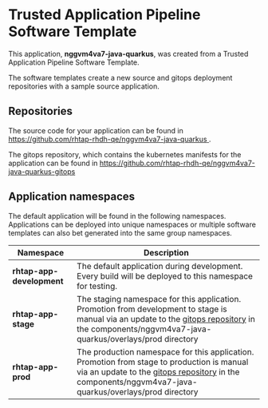 # Trusted Application Pipeline Software Template

This application, **nggvm4va7-java-quarkus**, was created from a Trusted Application Pipeline Software Template.

The software templates create a new source and gitops deployment repositories with a sample source application. 

## Repositories

The source code for your application can be found in [https://github.com/rhtap-rhdh-qe/nggvm4va7-java-quarkus ](https://github.com/rhtap-rhdh-qe/nggvm4va7-java-quarkus ).
 
The gitops repository, which contains the kubernetes manifests for the application can be found in 
[https://github.com/rhtap-rhdh-qe/nggvm4va7-java-quarkus-gitops ](https://github.com/rhtap-rhdh-qe/nggvm4va7-java-quarkus-gitops ) 

## Application namespaces 

The default application will be found in the following namespaces. Applications can be deployed into unique namespaces or multiple software templates can also bet generated into the same group namespaces.  

|  Namespace   |  Description   |  
| -------- | -------- |   
| **rhtap-app-development** | The default application during development. Every build will be deployed to this namespace for testing. | 
| **rhtap-app-stage** | The staging namespace for this application. Promotion from development to stage is manual via an update to the [gitops repository](https://github.com/rhtap-rhdh-qe/nggvm4va7-java-quarkus-gitops ) in the components/nggvm4va7-java-quarkus/overlays/prod directory |  
| **rhtap-app-prod** | The production namespace for this application. Promotion from stage to production is manual via an update to the [gitops repository](https://github.com/rhtap-rhdh-qe/nggvm4va7-java-quarkus-gitops ) in the components/nggvm4va7-java-quarkus/overlays/prod directory | 